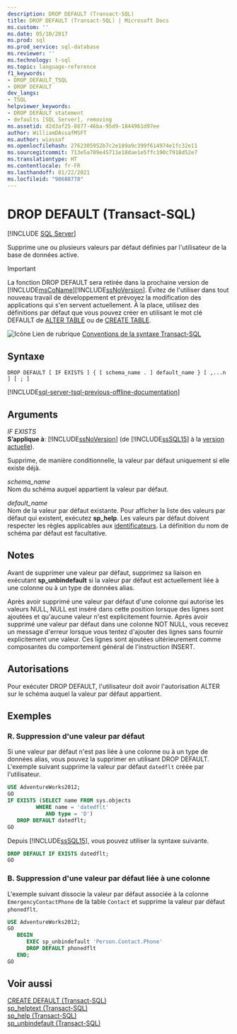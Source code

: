```yaml
---
description: DROP DEFAULT (Transact-SQL)
title: DROP DEFAULT (Transact-SQL) | Microsoft Docs
ms.custom: ''
ms.date: 05/10/2017
ms.prod: sql
ms.prod_service: sql-database
ms.reviewer: ''
ms.technology: t-sql
ms.topic: language-reference
f1_keywords:
- DROP_DEFAULT_TSQL
- DROP DEFAULT
dev_langs:
- TSQL
helpviewer_keywords:
- DROP DEFAULT statement
- defaults [SQL Server], removing
ms.assetid: d2d3af25-8877-46ba-95d9-1844961d97ee
author: WilliamDAssafMSFT
ms.author: wiassaf
ms.openlocfilehash: 2762305952b7c2e189a9c399f614974e1fc32e11
ms.sourcegitcommit: 713e5a709e45711e18dae1e5ffc190c7918d52e7
ms.translationtype: HT
ms.contentlocale: fr-FR
ms.lasthandoff: 01/22/2021
ms.locfileid: "98688778"
---
```

# <a name="drop-default-transact-sql"></a>DROP DEFAULT (Transact-SQL)
[!INCLUDE [SQL Server](../../includes/applies-to-version/sqlserver.md)]

  Supprime une ou plusieurs valeurs par défaut définies par l'utilisateur de la base de données active.  
  
> [!IMPORTANT]
>  La fonction DROP DEFAULT sera retirée dans la prochaine version de [!INCLUDE[msCoName](../../includes/msconame-md.md)][!INCLUDE[ssNoVersion](../../includes/ssnoversion-md.md)]. Évitez de l'utiliser dans tout nouveau travail de développement et prévoyez la modification des applications qui s'en servent actuellement. À la place, utilisez des définitions par défaut que vous pouvez créer en utilisant le mot clé DEFAULT de [ALTER TABLE](../../t-sql/statements/alter-table-transact-sql.md) ou de [CREATE TABLE](../../t-sql/statements/create-table-transact-sql.md).  
  
 ![Icône Lien de rubrique](../../database-engine/configure-windows/media/topic-link.gif "Icône du lien de rubrique") [Conventions de la syntaxe Transact-SQL](../../t-sql/language-elements/transact-sql-syntax-conventions-transact-sql.md)  
  
## <a name="syntax"></a>Syntaxe  
  
```syntaxsql
DROP DEFAULT [ IF EXISTS ] { [ schema_name . ] default_name } [ ,...n ] [ ; ]  
```  
  
[!INCLUDE[sql-server-tsql-previous-offline-documentation](../../includes/sql-server-tsql-previous-offline-documentation.md)]

## <a name="arguments"></a>Arguments
 *IF EXISTS*  
 **S’applique à**: [!INCLUDE[ssNoVersion](../../includes/ssnoversion-md.md)] (de [!INCLUDE[ssSQL15](../../includes/sssql16-md.md)] à la [version actuelle](../../sql-server/what-s-new-in-sql-server-2016.md)).  
  
 Supprime, de manière conditionnelle, la valeur par défaut uniquement si elle existe déjà.  
  
 *schema_name*  
 Nom du schéma auquel appartient la valeur par défaut.  
  
 *default_name*  
 Nom de la valeur par défaut existante. Pour afficher la liste des valeurs par défaut qui existent, exécutez **sp_help**. Les valeurs par défaut doivent respecter les règles applicables aux [identificateurs](../../relational-databases/databases/database-identifiers.md). La définition du nom de schéma par défaut est facultative.  
  
## <a name="remarks"></a>Notes  
 Avant de supprimer une valeur par défaut, supprimez sa liaison en exécutant **sp_unbindefault** si la valeur par défaut est actuellement liée à une colonne ou à un type de données alias.  
  
 Après avoir supprimé une valeur par défaut d'une colonne qui autorise les valeurs NULL, NULL est inséré dans cette position lorsque des lignes sont ajoutées et qu'aucune valeur n'est explicitement fournie. Après avoir supprimé une valeur par défaut dans une colonne NOT NULL, vous recevez un message d'erreur lorsque vous tentez d'ajouter des lignes sans fournir explicitement une valeur. Ces lignes sont ajoutées ultérieurement comme composantes du comportement général de l'instruction INSERT.  
  
## <a name="permissions"></a>Autorisations  
 Pour exécuter DROP DEFAULT, l'utilisateur doit avoir l'autorisation ALTER sur le schéma auquel la valeur par défaut appartient.  
  
## <a name="examples"></a>Exemples  
  
### <a name="a-dropping-a-default"></a>R. Suppression d'une valeur par défaut  
 Si une valeur par défaut n'est pas liée à une colonne ou à un type de données alias, vous pouvez la supprimer en utilisant DROP DEFAULT. L'exemple suivant supprime la valeur par défaut `datedflt` créée par l'utilisateur.  
  
```sql  
USE AdventureWorks2012;  
GO  
IF EXISTS (SELECT name FROM sys.objects  
         WHERE name = 'datedflt'   
            AND type = 'D')  
   DROP DEFAULT datedflt;  
GO  
```  
  
 Depuis [!INCLUDE[ssSQL15](../../includes/sssql16-md.md)], vous pouvez utiliser la syntaxe suivante.  
  
```sql  
DROP DEFAULT IF EXISTS datedflt;  
GO  
```  
  
### <a name="b-dropping-a-default-that-has-been-bound-to-a-column"></a>B. Suppression d'une valeur par défaut liée à une colonne  
 L'exemple suivant dissocie la valeur par défaut associée à la colonne `EmergencyContactPhone` de la table `Contact` et supprime la valeur par défaut `phonedflt`.  
  
```sql  
USE AdventureWorks2012;  
GO  
   BEGIN   
      EXEC sp_unbindefault 'Person.Contact.Phone'  
      DROP DEFAULT phonedflt  
   END;  
GO  
```  
  
## <a name="see-also"></a>Voir aussi  
 [CREATE DEFAULT &#40;Transact-SQL&#41;](../../t-sql/statements/create-default-transact-sql.md)   
 [sp_helptext &#40;Transact-SQL&#41;](../../relational-databases/system-stored-procedures/sp-helptext-transact-sql.md)   
 [sp_help &#40;Transact-SQL&#41;](../../relational-databases/system-stored-procedures/sp-help-transact-sql.md)   
 [sp_unbindefault &#40;Transact-SQL&#41;](../../relational-databases/system-stored-procedures/sp-unbindefault-transact-sql.md)  

